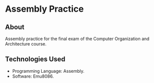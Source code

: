 # Assembly Practice

## About

Assembly practice for the final exam of the Computer Organization and Architecture course.

## Technologies Used

- Programming Language: Assembly.
- Software: Emu8086.
